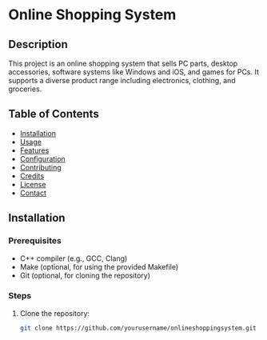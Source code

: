# Online Shopping System

## Description
This project is an online shopping system that sells PC parts, desktop accessories, software systems like Windows and iOS, and games for PCs. It supports a diverse product range including electronics, clothing, and groceries.

## Table of Contents
- [Installation](#installation)
- [Usage](#usage)
- [Features](#features)
- [Configuration](#configuration)
- [Contributing](#contributing)
- [Credits](#credits)
- [License](#license)
- [Contact](#contact)

## Installation
### Prerequisites
- C++ compiler (e.g., GCC, Clang)
- Make (optional, for using the provided Makefile)
- Git (optional, for cloning the repository)

### Steps
1. Clone the repository:
   ```bash
   git clone https://github.com/yourusername/onlineshoppingsystem.git
